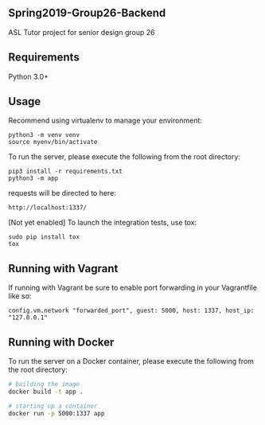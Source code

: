 ## Spring2019-Group26-Backend
ASL Tutor project for senior design group 26

## Requirements
Python 3.0+

## Usage
Recommend using virtualenv to manage your environment:
```
python3 -m venv venv
source myenv/bin/activate
```

To run the server, please execute the following from the root directory:

```
pip3 install -r requirements.txt
python3 -m app
```

requests will be directed to here:

```
http://localhost:1337/
```

[Not yet enabled] To launch the integration tests, use tox:
```
sudo pip install tox
tox
```

## Running with Vagrant

If running with Vagrant be sure to enable port forwarding in your Vagrantfile like so:
```
config.vm.network "forwarded_port", guest: 5000, host: 1337, host_ip: "127.0.0.1"
```

## Running with Docker

To run the server on a Docker container, please execute the following from the root directory:

```bash
# building the image
docker build -t app .

# starting up a container
docker run -p 5000:1337 app
```
